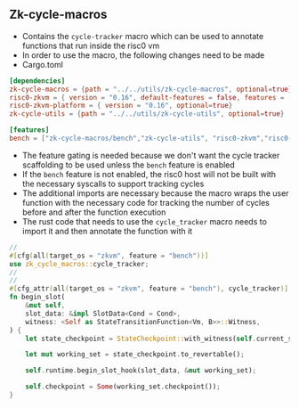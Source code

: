 ## Zk-cycle-macros
* Contains the `cycle-tracker` macro which can be used to annotate functions that run inside the risc0 vm
* In order to use the macro, the following changes need to be made
* Cargo.toml
```toml
[dependencies]
zk-cycle-macros = {path = "../../utils/zk-cycle-macros", optional=true}
risc0-zkvm = { version = "0.16", default-features = false, features = ["std"], optional=true}
risc0-zkvm-platform = { version = "0.16", optional=true}
zk-cycle-utils = {path = "../../utils/zk-cycle-utils", optional=true}

[features]
bench = ["zk-cycle-macros/bench","zk-cycle-utils", "risc0-zkvm","risc0-zkvm-platform"]
```
* The feature gating is needed because we don't want the cycle tracker scaffolding to be used unless the `bench` feature is enabled
* If the `bench` feature is not enabled, the risc0 host will not be built with the necessary syscalls to support tracking cycles
* The additional imports are necessary because the macro wraps the user function with the necessary code for tracking the number of cycles before and after the function execution
* The rust code that needs to use the `cycle_tracker` macro needs to import it and then annotate the function with it
```rust
//
#[cfg(all(target_os = "zkvm", feature = "bench"))]
use zk_cycle_macros::cycle_tracker;
// 
//
#[cfg_attr(all(target_os = "zkvm", feature = "bench"), cycle_tracker)]
fn begin_slot(
    &mut self,
    slot_data: &impl SlotData<Cond = Cond>,
    witness: <Self as StateTransitionFunction<Vm, B>>::Witness,
) {
    let state_checkpoint = StateCheckpoint::with_witness(self.current_storage.clone(), witness);

    let mut working_set = state_checkpoint.to_revertable();

    self.runtime.begin_slot_hook(slot_data, &mut working_set);

    self.checkpoint = Some(working_set.checkpoint());
}
```